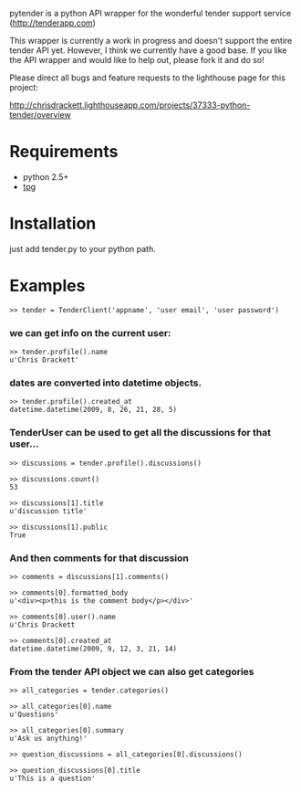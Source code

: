 pytender is a python API wrapper for the wonderful tender support service (http://tenderapp.com)

This wrapper is currently a work in progress and doesn't support the entire tender API yet. However, I think we currently have a good base. If you like the API wrapper and would like to help out, please fork it and do so!

Please direct all bugs and feature requests to the lighthouse page for this project:

http://chrisdrackett.lighthouseapp.com/projects/37333-python-tender/overview

Requirements
============

* python 2.5+
* [tpg](http://christophe.delord.free.fr/tpg/index.html)

Installation
============

just add tender.py to your python path.

Examples
========

	>> tender = TenderClient('appname', 'user email', 'user password')

### we can get info on the current user:

	>> tender.profile().name
	u'Chris Drackett'

### dates are converted into datetime objects.

	>> tender.profile().created_at
	datetime.datetime(2009, 8, 26, 21, 28, 5)

### TenderUser can be used to get all the discussions for that user...

	>> discussions = tender.profile().discussions()

	>> discussions.count()
	53

	>> discussions[1].title
	u'discussion title'

	>> discussions[1].public
	True

### And then comments for that discussion

	>> comments = discussions[1].comments()

	>> comments[0].formatted_body
	u'<div><p>this is the comment body</p></div>'

	>> comments[0].user().name
	u'Chris Drackett

	>> comments[0].created_at
	datetime.datetime(2009, 9, 12, 3, 21, 14)

### From the tender API object we can also get categories

	>> all_categories = tender.categories()

	>> all_categories[0].name
	u'Questions'

	>> all_categories[0].summary
	u'Ask us anything!'

	>> question_discussions = all_categories[0].discussions()

	>> question_discussions[0].title
	u'This is a question'